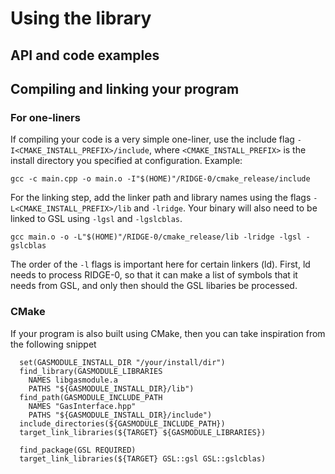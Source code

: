 # Using the library

## API and code examples

## Compiling and linking your program

### For one-liners
If compiling your code is a very simple one-liner, use the include flag
`-I<CMAKE_INSTALL_PREFIX>/include`, where `<CMAKE_INSTALL_PREFIX>` is the install directory you
specified at configuration. Example:
```
gcc -c main.cpp -o main.o -I"$(HOME)"/RIDGE-0/cmake_release/include
```

For the linking step, add the linker path and library names using the flags
`-L<CMAKE_INSTALL_PREFIX>/lib` and `-lridge`. Your binary will also need to be linked to
GSL using `-lgsl` and `-lgslcblas`.
```
gcc main.o -o -L"$(HOME)"/RIDGE-0/cmake_release/lib -lridge -lgsl -gslcblas
```
The order of the `-l` flags is important here for certain linkers (ld). First, ld needs to
process RIDGE-0, so that it can make a list of symbols that it needs from GSL, and only then
should the GSL libaries be processed.

### CMake
If your program is also built using CMake, then you can take inspiration from the following
snippet

```
  set(GASMODULE_INSTALL_DIR "/your/install/dir")
  find_library(GASMODULE_LIBRARIES
    NAMES libgasmodule.a
    PATHS "${GASMODULE_INSTALL_DIR}/lib")
  find_path(GASMODULE_INCLUDE_PATH
    NAMES "GasInterface.hpp"
    PATHS "${GASMODULE_INSTALL_DIR}/include")
  include_directories(${GASMODULE_INCLUDE_PATH})
  target_link_libraries(${TARGET} ${GASMODULE_LIBRARIES})

  find_package(GSL REQUIRED)
  target_link_libraries(${TARGET} GSL::gsl GSL::gslcblas)
```
